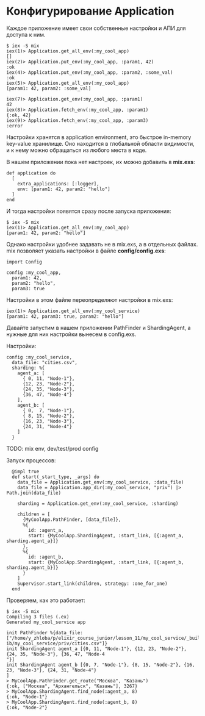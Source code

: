 # Конфигурирование Application

Каждое приложение имеет свои собственные настройки и АПИ для доступа к ним.

```
$ iex -S mix
iex(1)> Application.get_all_env(:my_cool_app)
[]
iex(2)> Application.put_env(:my_cool_app, :param1, 42)
:ok
iex(4)> Application.put_env(:my_cool_app, :param2, :some_val)
:ok
iex(5)> Application.get_all_env(:my_cool_app)
[param1: 42, param2: :some_val]

iex(7)> Application.get_env(:my_cool_app, :param1)
42
iex(8)> Application.fetch_env(:my_cool_app, :param1)
{:ok, 42}
iex(9)> Application.fetch_env(:my_cool_app, :param3)
:error
```

Настройки хранятся в application environment, это быстрое in-memory key-value хранилище. Оно находится в глобальной области видимости, и к нему можно обращаться из любого места в коде.

В нашем приложении пока нет настроек, их можно добавить в **mix.exs**:

```
def application do
  [
    extra_applications: [:logger],
    env: [param1: 42, param2: "hello"]
  ]
end
```

И тогда настройки появятся сразу после запуска приложения:

```
$ iex -S mix
iex(1)> Application.get_all_env(:my_cool_app)
[param1: 42, param2: "hello"]
```

Однако настройки удобнее задавать не в mix.exs, а в отдельных файлах. mix позволяет указать настройки в файле **config/config.exs**:

```
import Config

config :my_cool_app,
  param1: 42,
  param2: "hello",
  param3: true
```

Настройки в этом файле переопределяют настройки в mix.exs:

```
iex(1)> Application.get_all_env(:my_cool_service)
[param1: 42, param3: true, param2: "hello"]
```

Давайте запустим в нашем приложении PathFinder и ShardingAgent, а нужные для них настройки вынесем в config.exs.

Настройки:

```
config :my_cool_service,
  data_file: "cities.csv",
  sharding: %{
    agent_a: [
      { 0, 11, "Node-1"},
      {12, 23, "Node-2"},
      {24, 35, "Node-3"},
      {36, 47, "Node-4"}
    ],
    agent_b: [
      { 0,  7, "Node-1"},
      { 8, 15, "Node-2"},
      {16, 23, "Node-3"},
      {24, 31, "Node-4"}
    ]
  }
```

TODO: mix env, dev/test/prod config

Запуск процессов:

```
  @impl true
  def start(_start_type, _args) do
    data_file = Application.get_env(:my_cool_service, :data_file)
    data_file = Application.app_dir(:my_cool_service, "priv") |> Path.join(data_file)

    sharding = Application.get_env(:my_cool_service, :sharding)

    children = [
      {MyCoolApp.PathFinder, [data_file]},
      %{
        id: :agent_a,
        start: {MyCoolApp.ShardingAgent, :start_link, [{:agent_a, sharding.agent_a}]}
      },
      %{
        id: :agent_b,
        start: {MyCoolApp.ShardingAgent, :start_link, [{:agent_b, sharding.agent_b}]}
      }
    ]
    Supervisor.start_link(children, strategy: :one_for_one)
  end
```

Проверяем, как это работает:

```
$ iex -S mix
Compiling 3 files (.ex)
Generated my_cool_service app

init PathFinder %{data_file: ["/home/y_zhloba/p/elixir_course_junior/lesson_11/my_cool_service/_build/dev/l
ib/my_cool_service/priv/cities.csv"]}
init ShardingAgent agent_a [{0, 11, "Node-1"}, {12, 23, "Node-2"}, {24, 35, "Node-3"}, {36, 47, "Node-4
"}]
init ShardingAgent agent_b [{0, 7, "Node-1"}, {8, 15, "Node-2"}, {16, 23, "Node-3"}, {24, 31, "Node-4"}
]
> MyCoolApp.PathFinder.get_route("Москва", "Казань")
{:ok, ["Москва", "Архангельск", "Казань"], 3267}
> MyCoolApp.ShardingAgent.find_node(:agent_a, 8)
{:ok, "Node-1"}
> MyCoolApp.ShardingAgent.find_node(:agent_b, 8)
{:ok, "Node-2"}
```
